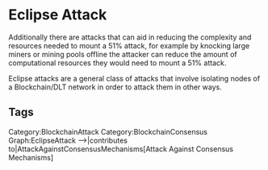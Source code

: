 # Eclipse Attack

Additionally there are attacks that can aid in reducing the complexity and resources needed to mount a 51% attack, for example by knocking large miners or mining pools offline the attacker can reduce the amount of computational resources they would need to mount a 51% attack.

Eclipse attacks are a general class of attacks that involve isolating nodes of a Blockchain/DLT network in order to attack them in other ways.

## Tags

Category:BlockchainAttack
Category:BlockchainConsensus
Graph:EclipseAttack -->|contributes to|AttackAgainstConsensusMechanisms[Attack Against Consensus Mechanisms]
